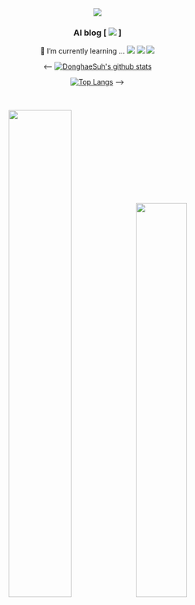 <div align="center">

<div align="center"><img src="https://capsule-render.vercel.app/api?type=waving&color=auto&height=100&section=header&text=NLP%20Researcher%20👋&fontSize=25&animation=fadeIn&fontAlignY=38&desc=%20DongHaeSuh's%20GitHub!&descAlignY=60&descAlign=62"/></div>

###  AI blog [ <a href="https://blog.naver.com/gypsi12" target="_blank"><img src="https://img.shields.io/badge/Naver_Blog-39ff14?style=plastic&logo=#FF9A00&logoColor=39ff14"/></a> ]

🌱 I’m currently learning ...
<a href="https://www.python.org/" target="_blank"><img src="https://img.shields.io/badge/Python-3776AB?style=flat-square&logo=Python&logoColor=white"/></a>
<a href="https://www.tensorflow.org/" target="_blank"><img src="https://img.shields.io/badge/TensorFlow-FF6F00?style=flat-square&logo=TensorFlow&logoColor=white"/></a>
<img src="https://img.shields.io/badge/PyTorch-EE4C2C?style=flat-square&logo=PyTorch&logoColor=white"/></a> 


<--
[![DonghaeSuh's github stats](https://github-readme-stats.vercel.app/api?username=DonghaeSuh&show_icons=true&count_private=true)](https://github.com/anuraghazra/github-readme-stats)

[![Top Langs](https://github-readme-stats.vercel.app/api/top-langs/?username=DonghaeSuh&layout=compact&hide=HTML)](https://github.com/anuraghazra/github-readme-stats)
-->


<br>
  <br>
  <img src="https://github-readme-stats.vercel.app/api?username=DonghaeSuh&show_icons=true&theme=vue" width="50%" />
  <img src="https://github-readme-stats.vercel.app/api/top-langs/?username=DonghaeSuh&layout=compact&theme=vue" width="45%" />
</div>
